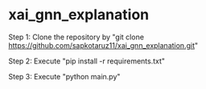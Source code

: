 # xai_gnn_explanation

Step 1: Clone the repository by "git clone https://github.com/sapkotaruz11/xai_gnn_explanation.git"

Step 2: Execute "pip install -r requirements.txt"

Step 3: Execute "python main.py"
